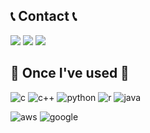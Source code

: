 ## 📞 Contact 📞
<a href="https://www.instagram.com/geonwoo03_dev/"><img src="https://img.shields.io/badge/Instagram-E4405F?style=flat-square&logo=Instagram&logoColor=white"/></a>
<a href="mailto:redgil77@smail.kongju.ac.kr"><img src="https://img.shields.io/badge/Outlook-0078D4?style=flat-square&logo=microsoftoutlook&logoColor=white"/></a>
<a href="mailto:redgil030802@gmail.com"><img src="https://img.shields.io/badge/Gmail-EA4335?style=flat-square&logo=gmail&logoColor=white"/></a>

## 🔨 Once I've used 🔨
![c](https://img.shields.io/badge/C-00599C?style=for-the-badge&logo=c&logoColor=white)
![c++](https://img.shields.io/badge/C%2B%2B-00599C?style=for-the-badge&logo=c%2B%2B&logoColor=white)
![python](https://img.shields.io/badge/Python-14354C?style=for-the-badge&logo=python&logoColor=white)
![r](https://img.shields.io/badge/R-276DC3?style=for-the-badge&logo=r&logoColor=white)
![java](https://img.shields.io/badge/Java-ED8B00?style=for-the-badge&logo=openjdk&logoColor=white)

![aws](https://img.shields.io/badge/Amazon_AWS-232F3E?style=for-the-badge&logo=amazon-aws&logoColor=white)
![google](https://img.shields.io/badge/Google_Cloud-4285F4?style=for-the-badge&logo=google-cloud&logoColor=white)
